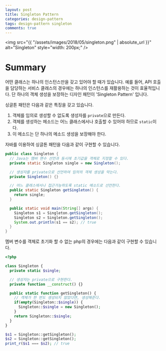 ```yaml
---
layout: post
title: Singleton Pattern
categories: design-pattern
tags: design-pattern singleton
comments: true
---
```


<img src="{{ "/assets/images/2018/05/singleton.png" | absolute_url }}" alt="Singleton" style="width: 200px;" />

# Summary

어떤 클래스는 하나의 인스턴스만을 갖고 있어야 할 때가 있습니다. 예를 들어, API 호출을 담당하는 서비스 클래스의 경우에는 하나의 인스턴스를 재활용하는 것이 효율적입니다. 단 하나의 객체 생성을 보장하는 디자인 패턴이 'Singleton Pattern' 입니다.

싱글톤 패턴은 다음과 같은 특징을 갖고 있습니다.

1. 객체를 임의로 생성할 수 없도록 생성자를 `private`으로 만든다.
2. 객체를 생성하는 메소드는 어느 클래스에서나 호출할 수 있어야 하므로 `static`이다.
3. 이 메소드는 단 하나의 메소드 생성을 보장해야 한다.

자바를 이용하여 싱글톤 패턴을 다음과 같이 구현할 수 있습니다.

```java
public class Singleton {
  // Java는 멤버 변수 선언과 동시에 초기값을 객체로 지정할 수 있다.
  private static Singleton single = new Singleton();

  // 생성자를 private으로 선언하여 임의의 객체 생성을 막는다.
  private Singleton() {}

  // 어느 클래스에서나 접근가능하도록 static 메소드로 선언한다.
  public static Singleton getSingleton() {
    return single;
  }

  public static void main(String[] args) {
    Singleton s1 = Singleton.getSingleton();
    Singleton s2 = Singleton.getSingleton();
    System.out.println(s1 == s2); // true
  }
}
```

멤버 변수를 객체로 초기화 할 수 없는 php의 경우에는 다음과 같이 구현할 수 있습니다.

```php
<?php

class Singleton {
  private static $single;

  // 생성자는 private으로 구현한다.
  private function __construct() {}

  public static function getSingleton() {
    // 객체가 한 번도 생성되지 않았다면, 생성해준다.
    if(empty(Singleton::$single)) {
      Singleton::$single = new Singleton();
    }
    return Singleton::$single;
  }
}

$s1 = Singleton::getSingleton();
$s2 = Singleton::getSingleton();
print_r($s1 === $s2); // true
```
